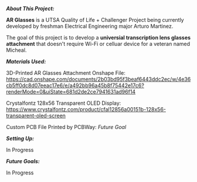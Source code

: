 _**About This Project:**_

**AR Glasses** is a UTSA Quality of Life + Challenger Project being currently developed by freshman Electrical Engineering major Arturo Martinez.

The goal of this project is to develop a **universial transcription lens glasses attachment** that doesn't require Wi-Fi or celluar device for a veteran named Micheal.


_**Materials Used:**_

3D-Printed AR Glasses Attachment Onshape File: https://cad.onshape.com/documents/2b03bd95f3beaf6443ddc2ec/w/4e36cb5ff0dc8d07eeac17e6/e/a492bb96a45b8f75442e17c6?renderMode=0&uiState=681d2de2ce7941631ad96f14

Crystalfontz 128x56 Transparent OLED Display: https://www.crystalfontz.com/product/cfal12856a00151b-128x56-transparent-oled-screen

Custom PCB File Printed by PCBWay: _Future Goal_



_**Setting Up:**_

In Progress

_**Future Goals:**_

In Progress
